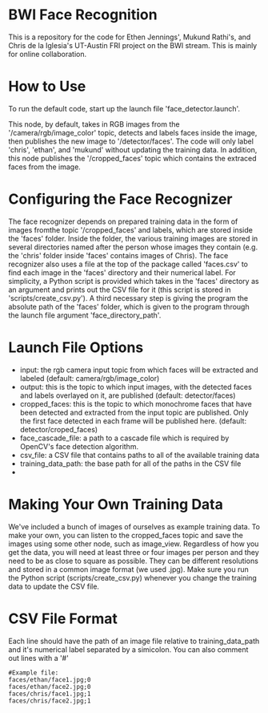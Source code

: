 BWI Face Recognition
===================

This is a repository for the code for Ethen Jennings', Mukund Rathi's, and Chris de la Iglesia's UT-Austin FRI project 
on the BWI stream. This is mainly for online collaboration.

How to Use
===================

To run the default code, start up the launch file 'face_detector.launch'.

This node, by default, takes in RGB images from the '/camera/rgb/image_color' topic, detects and labels faces inside the image, then publishes the new image to '/detector/faces'. The code will only label 'chris', 'ethan', and 'mukund' without updating the training data. In addition, this node publishes the '/cropped_faces' topic which contains the extraced faces from the image.


Configuring the Face Recognizer
====================

The face recognizer depends on prepared training data in the form of images fromthe topic '/cropped_faces' and labels, which are stored inside the 'faces' folder. Inside the folder, the various training images are stored in several directories named after the person whose images they contain (e.g. the 'chris' folder inside 'faces' contains images of Chris). The face recognizer also uses a file at the top of the package called 'faces.csv' to find each image in the 'faces' directory and their numerical label. For simplicity, a Python script is provided which takes in the 'faces' directory as an argument and prints out the CSV file for it (this script is stored in 'scripts/create_csv.py'). A third necessary step is giving the program the absolute path of the 'faces' folder, which is given to the program through the launch file argument 'face_directory_path'.

Launch File Options
===================

* input: the rgb camera input topic from which faces will be extracted and labeled (default: camera/rgb/image_color)
* output: this is the topic to which input images, with the detected faces and labels overlayed on it, are published (default: detector/faces)
* cropped_faces: this is the topic to which monochrome faces that have been detected and extracted from the input topic are published. Only the first face detected in each frame will be published here. (default: detector/croped_faces)
* face_cascade_file: a path to a cascade file which is required by OpenCV's face detection algorithm.
* csv_file: a CSV file that contains paths to all of the available training data
* training_data_path: the base path for all of the paths in the CSV file
* 

Making Your Own Training Data
===================
We've included a bunch of images of ourselves as example training data. To make your own, you can listen to the  cropped_faces topic and save the images using some other node, such as image_view. Regardless of how you get the data, you will need at least three or four images per person and they need to be as close to square as possible. They can be different resolutions and stored in a common image format (we used .jpg). Make sure you run the Python script (scripts/create_csv.py) whenever you change the training data to update the CSV file.

CSV File Format
===================
Each line should have the path of an image file relative to training_data_path and it's numerical label separated by a simicolon. You can also comment out lines with a '#'

    #Example file:
    faces/ethan/face1.jpg;0
    faces/ethan/face2.jpg;0
    faces/chris/face1.jpg;1
    faces/chris/face2.jpg;1
